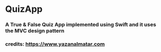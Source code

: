 

#  QuizApp

### A True & False Quiz App implemented using Swift and it uses the MVC design pattern
### credits: https://www.yazanalmatar.com

<img scr="ScreenShot.png" width="350"></img>

